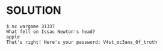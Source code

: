 # SOLUTION

```shell
$ nc wargame 31337
What fell on Issac Newton's head?
apple
That's right! Here's your password: V4st_oc3ans_0f_truth
```
